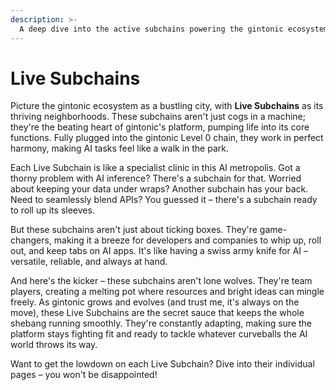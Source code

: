 ```yaml
---
description: >-
  A deep dive into the active subchains powering the gintonic ecosystem. Explore how these vital components fuel core functionalities and pave the way for frictionless AI development and deployment.
---
```


# Live Subchains

Picture the gintonic ecosystem as a bustling city, with **Live Subchains** as its thriving neighborhoods. These subchains aren't just cogs in a machine; they're the beating heart of gintonic's platform, pumping life into its core functions. Fully plugged into the gintonic Level 0 chain, they work in perfect harmony, making AI tasks feel like a walk in the park.

Each Live Subchain is like a specialist clinic in this AI metropolis. Got a thorny problem with AI inference? There's a subchain for that. Worried about keeping your data under wraps? Another subchain has your back. Need to seamlessly blend APIs? You guessed it – there's a subchain ready to roll up its sleeves.

But these subchains aren't just about ticking boxes. They're game-changers, making it a breeze for developers and companies to whip up, roll out, and keep tabs on AI apps. It's like having a swiss army knife for AI – versatile, reliable, and always at hand.

And here's the kicker – these subchains aren't lone wolves. They're team players, creating a melting pot where resources and bright ideas can mingle freely. As gintonic grows and evolves (and trust me, it's always on the move), these Live Subchains are the secret sauce that keeps the whole shebang running smoothly. They're constantly adapting, making sure the platform stays fighting fit and ready to tackle whatever curveballs the AI world throws its way.

Want to get the lowdown on each Live Subchain? Dive into their individual pages – you won't be disappointed!